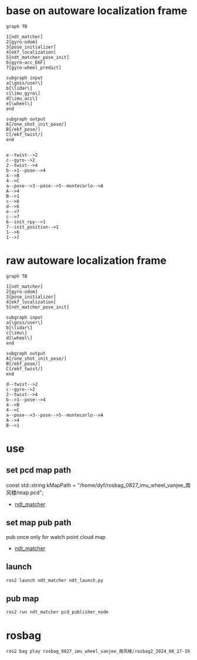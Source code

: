 # base on autoware localization frame

```mermaid
graph TB

1[ndt_matcher]
2[gyro-odom]
3[pose_initializer]
4[ekf_localization]
5[ndt_matcher_pose_init]
6[gyro-acc_EKF]
7[gyro-wheel_predict]

subgraph input
a[\gnss/user\]
b[\lidar\]
c[\imu_gyro\]
d[\imu_acc\]
e[\wheel\]
end

subgraph output
A[/one_shot_init_pose/]
B[/ekf_pose/]
C[/ekf_twist/]
end


e--twist-->2
c--gyro-->2
2--twist-->4
b-->1--pose-->4
4-->B
4-->C
a--pose-->3--pose-->5--montecarlo-->A
A-->4
B-->1
c-->6
d-->6
e-->7
c-->7
6--init_rpy-->1
7--init_position-->1
1-->6
1-->7

```


# raw autoware localization frame

```mermaid
graph TB

1[ndt_matcher]
2[gyro-odom]
3[pose_initializer]
4[ekf_localization]
5[ndt_matcher_pose_init]

subgraph input
a[\gnss/user\]
b[\lidar\]
c[\imu\]
d[\wheel\]
end

subgraph output
A[/one_shot_init_pose/]
B[/ekf_pose/]
C[/ekf_twist/]
end

d--twist-->2
c--gyro-->2
2--twist-->4
b-->1--pose-->4
4-->B
4-->C
a--pose-->3--pose-->5--montecarlo-->A
A-->4
B-->1

```

# use

## set pcd map path
const std::string kMapPath = "/home/dyf/rosbag_0827_imu_wheel_vanjee_南风楼/map.pcd";
- [ndt_matcher](/src/ndt_matcher/src/ndt_matcher.cpp)

## set map pub path
pub once only for watch point cloud map
- [ndt_matcher](/src/ndt_matcher/src/pcd_publisher_node.cpp)

## launch
``` bash
ros2 launch ndt_matcher ndt_launch.py
```
## pub map
``` bash
ros2 run ndt_matcher pcd_publisher_node
```

# rosbag 
``` bash
ros2 bag play rosbag_0827_imu_wheel_vanjee_南风楼/rosbag2_2024_08_27-19_42_33/
```
